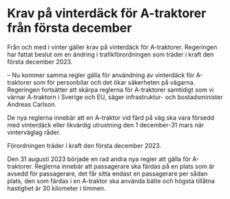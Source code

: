 # Krav på vinterdäck för A-traktorer från första december

Från och med i vinter gäller krav på vinterdäck för A-traktorer. Regeringen har fattat beslut om en ändring i trafikförordningen som träder i kraft den första december 2023.

– Nu kommer samma regler gälla för användning av vinterdäck för A-traktorer som för personbilar och det ökar säkerheten på vägarna. Regeringen fortsätter att skärpa reglerna för A-traktorer samtidigt som vi värnar A-traktorn i Sverige och EU, säger infrastruktur- och bostadsminister Andreas Carlson.

De nya reglerna innebär att en A-traktor vid färd på väg ska vara försedd med vinterdäck eller likvärdig utrustning den 1 december-31 mars när vinterväglag råder.

Förordningen träder i kraft den första december 2023.

Den 31 augusti 2023 började en rad andra nya regler att gälla för A-traktorer. Reglerna innebär att passagerare ska färdas på en plats som är avsedd för passagerare, det får sitta endast en passagerare per sådan plats, den som färdas i en A-traktor ska använda bälte och högsta tillåtna hastighet är 30 kilometer i timmen.

